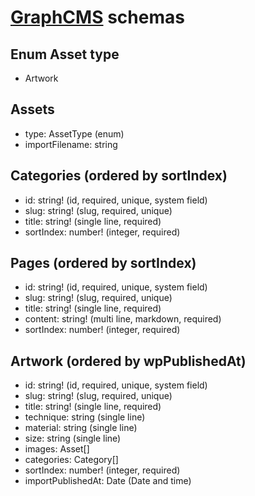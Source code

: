 # [GraphCMS](https://graphcms.com/) schemas

## Enum Asset type

* Artwork

## Assets

* type: AssetType (enum)
* importFilename: string

## Categories (ordered by sortIndex)

* id: string! (id, required, unique, system field)
* slug: string! (slug, required, unique)
* title: string! (single line, required)
* sortIndex: number! (integer, required)

## Pages (ordered by sortIndex)

* id: string! (id, required, unique, system field)
* slug: string! (slug, required, unique)
* title: string! (single line, required)
* content: string! (multi line, markdown, required)
* sortIndex: number! (integer, required)

## Artwork (ordered by wpPublishedAt)

* id: string! (id, required, unique, system field)
* slug: string! (slug, required, unique)
* title: string! (single line, required)
* technique: string (single line)
* material: string (single line)
* size: string (single line)
* images: Asset[]
* categories: Category[]
* sortIndex: number! (integer, required)
* importPublishedAt: Date (Date and time)
